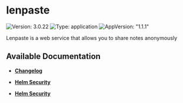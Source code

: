 # lenpaste

![Version: 3.0.22](https://img.shields.io/badge/Version-3.0.22-informational?style=flat-square) ![Type: application](https://img.shields.io/badge/Type-application-informational?style=flat-square) ![AppVersion: "1.1.1"](https://img.shields.io/badge/AppVersion-"1.1.1"-informational?style=flat-square)

Lenpaste is a web service that allows you to share notes anonymously

## Available Documentation

- [**Changelog**](CHANGELOG)

- [**Helm Security**](container-security)

- [**Helm Security**](helm-security)

